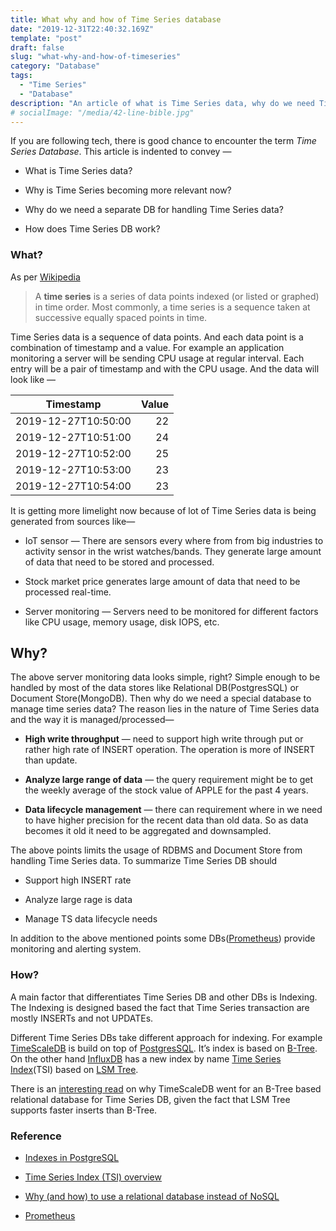 ```yaml
---
title: What why and how of Time Series database
date: "2019-12-31T22:40:32.169Z"
template: "post"
draft: false
slug: "what-why-and-how-of-timeseries"
category: "Database"
tags:
  - "Time Series"
  - "Database"
description: "An article of what is Time Series data, why do we need Time Series database and how does Time Series database work."
# socialImage: "/media/42-line-bible.jpg"
---
```


If you are following tech, there is good chance to encounter the term *Time Series Database*. This article is indented to convey —

* What is Time Series data?

* Why is Time Series becoming more relevant now?

* Why do we need a separate DB for handling Time Series data?

* How does Time Series DB work?


### What?

As per [Wikipedia](https://en.wikipedia.org/wiki/Time_series)
> A **time series** is a series of data points indexed (or listed or graphed) in time order. Most commonly, a time series is a sequence taken at successive equally spaced points in time.

Time Series data is a sequence of data points. And each data point is a combination of timestamp and a value. For example an application monitoring a server will be sending CPU usage at regular interval. Each entry will be a pair of timestamp and with the CPU usage. And the data will look like —

|Timestamp|Value|
|-|-:|
|2019-12-27T10:50:00|22|
|2019-12-27T10:51:00|24|
|2019-12-27T10:52:00|25|
|2019-12-27T10:53:00|23|
|2019-12-27T10:54:00|23|


It is getting more limelight now because of lot of Time Series data is being generated from sources like—

* IoT sensor — There are sensors every where from from big industries to activity sensor in the wrist watches/bands. They generate large amount of data that need to be stored and processed.

* Stock market price generates large amount of data that need to be processed real-time.

* Server monitoring — Servers need to be monitored for different factors like CPU usage, memory usage, disk IOPS, etc.


## Why?

The above server monitoring data looks simple, right? Simple enough to be handled by most of the data stores like Relational DB(PostgresSQL) or Document Store(MongoDB). Then why do we need a special database to manage time series data? The reason lies in the nature of Time Series data and the way it is managed/processed—

* **High write throughput** — need to support high write through put or rather high rate of INSERT operation. The operation is more of INSERT than update.

* **Analyze large range of data** — the query requirement might be to get the weekly average of the stock value of APPLE for the past 4 years.

* **Data lifecycle management** — there can requirement where in we need to have higher precision for the recent data than old data. So as data becomes it old it need to be aggregated and downsampled.

The above points limits the usage of RDBMS and Document Store from handling Time Series data. To summarize Time Series DB should

* Support high INSERT rate

* Analyze large rage is data

* Manage TS data lifecycle needs

In addition to the above mentioned points some DBs([Prometheus](https://prometheus.io/)) provide monitoring and alerting system.


### How?

A main factor that differentiates Time Series DB and other DBs is Indexing. The Indexing is designed based the fact that Time Series transaction are mostly INSERTs and not UPDATEs.

Different Time Series DBs take different approach for indexing. For example [TimeScaleDB](https://www.timescale.com/) is build on top of [PostgresSQL](https://www.postgresql.org/). It’s index is based on [B-Tree](https://en.wikipedia.org/wiki/B-tree). On the other hand [InfluxDB](https://www.influxdata.com/) has a new index by name [Time Series Index](https://docs.influxdata.com/influxdb/v1.7/concepts/time-series-index/)(TSI) based on [LSM Tree](https://en.wikipedia.org/wiki/Log-structured_merge-tree).

There is an [interesting read](https://blog.timescale.com/blog/time-series-data-why-and-how-to-use-a-relational-database-instead-of-nosql-d0cd6975e87c/) on why TimeScaleDB went for an B-Tree based relational database for Time Series DB, given the fact that LSM Tree supports faster inserts than B-Tree.

### Reference

* [Indexes in PostgreSQL](https://habr.com/en/company/postgrespro/blog/441962/)

* [Time Series Index (TSI) overview](https://docs.influxdata.com/influxdb/v1.7/concepts/time-series-index/)

* [Why (and how) to use a relational database instead of NoSQL](https://blog.timescale.com/blog/time-series-data-why-and-how-to-use-a-relational-database-instead-of-nosql-d0cd6975e87c/)

* [Prometheus](https://prometheus.io/)
